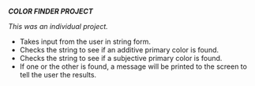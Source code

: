 ***COLOR FINDER PROJECT***

_This was an individual project._

* Takes input from the user in string form.
* Checks the string to see if an additive primary color is found.
* Checks the string to see if a subjective primary color is found.
* If one or the other is found, a message will be printed to the screen to tell the user the results.
